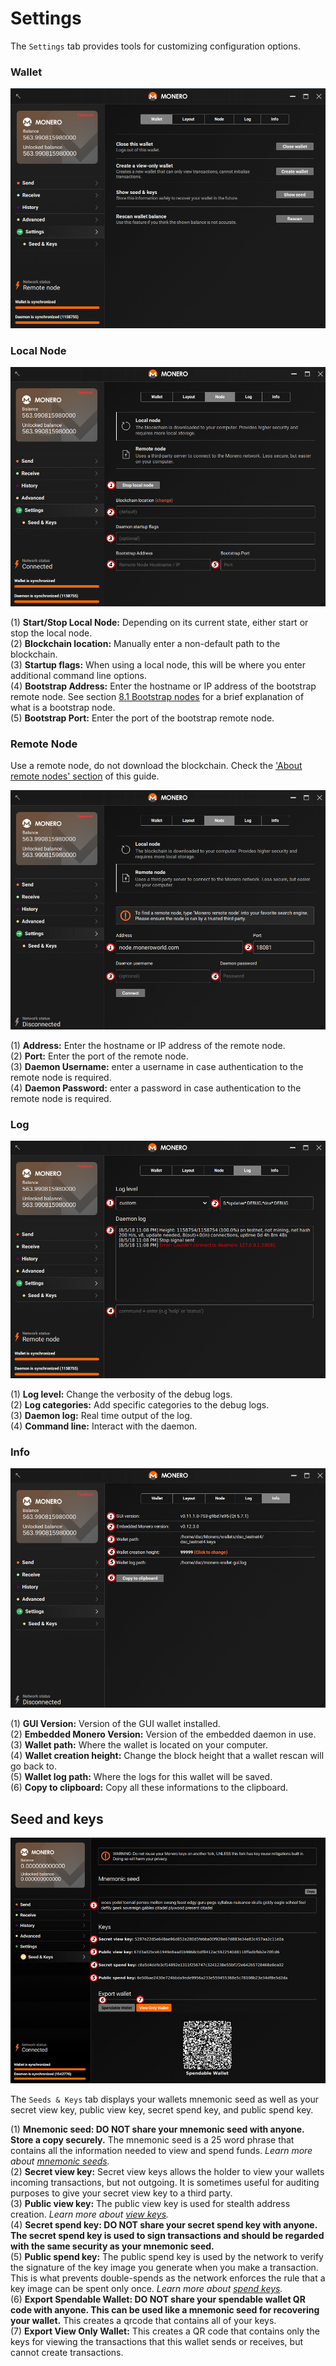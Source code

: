 # Settings
The `Settings` tab provides tools for customizing configuration options.

### Wallet
![settings-wallet](media/black_settings-wallet.png)

### Local Node
![settings_local-node](media/black_settings-node-local_node.png)

(1) **Start/Stop Local Node:** Depending on its current state, either start or stop the local node.    
(2) **Blockchain location:** Manually enter a non-default path to the blockchain.    
(3) **Startup flags:** When using a local node, this will be where you enter additional command line options.    
(4) **Bootstrap Address:** Enter the hostname or IP address of the bootstrap remote node. See section [8.1 Bootstrap nodes](#8.1-bootstrap-nodes) for a brief explanation of what is a bootstrap node.    
(5) **Bootstrap Port:** Enter the port of the bootstrap remote node.

### Remote Node
Use a remote node, do not download the blockchain. Check the ['About remote nodes' section](#8-about-remote-nodes) of this guide.

![settings_remote-node](media/black_settings-node-remote_node.png)

(1) **Address:** Enter the hostname or IP address of the remote node.    
(2) **Port:** Enter the port of the remote node.    
(3) **Daemon Username:**  enter a username in case authentication to the remote node is required.    
(4) **Daemon Password:**  enter a password in case authentication to the remote node is required.

### Log
![settings-log](media/black_settings-log.png)

(1) **Log level:** Change the verbosity of the debug logs.    
(2) **Log categories:** Add specific categories to the debug logs.    
(3) **Daemon log:** Real time output of the log.    
(4) **Command line:** Interact with the daemon.

### Info
![settings-info](media/black_settings-info.png)

(1) **GUI Version:** Version of the GUI wallet installed.    
(2) **Embedded Monero Version:** Version of the embedded daemon in use.    
(3) **Wallet path:** Where the wallet is located on your computer.    
(4) **Wallet creation height:** Change the block height that a wallet rescan will go back to.    
(5) **Wallet log path:** Where the logs for this wallet will be saved.    
(6) **Copy to clipboard:** Copy all these informations to the clipboard.    

## Seed and keys
![seed-keys](media/black_seed-keys.png)

The `Seeds & Keys` tab displays your wallets mnemonic seed as well as your secret view key, public view key, secret spend key, and public spend key.

(1) **Mnemonic seed: DO NOT share your mnemonic seed with anyone. Store a copy securely.** The mnemonic seed is a 25 word phrase that contains all the information needed to view and spend funds. *Learn more about [mnemonic seeds](https://getmonero.org/resources/moneropedia/mnemonicseed.html).*    
(2) **Secret view key:** Secret view keys allows the holder to view your wallets incoming transactions, but not outgoing. It is sometimes useful for auditing purposes to give your secret view key to a third party.    
(3) **Public view key:** The public view key is used for stealth address creation. *Learn more about [view keys](https://getmonero.org/resources/moneropedia/viewkey.html).*    
(4) **Secret spend key: DO NOT share your secret spend key with anyone. The secret spend key is used to sign transactions and should be regarded with the same security as your mnemonic seed.**    
(5) **Public spend key:** The public spend key is used by the network to verify the signature of the key image you generate when you make a transaction. This is what prevents double-spends as the network enforces the rule that a key image can be spent only once. *Learn more about [spend keys](https://getmonero.org/resources/moneropedia/spendkey.html).*    
(6) **Export Spendable Wallet: DO NOT share your spendable wallet QR code with anyone. This can be used like a mnemonic seed for recovering your wallet.** This creates a qrcode that contains all of your keys.    
(7) **Export View Only Wallet:** This creates a QR code that contains only the keys for viewing the transactions that this wallet sends or receives, but cannot create transactions.    
